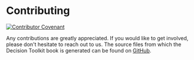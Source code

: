 # Contributing

[![Contributor Covenant][cc-badge]][cc-url]

[cc-badge]: https://img.shields.io/badge/Contributor%20Covenant-2.1-4baaaa.svg
[cc-url]: https://github.com/dsntk/dsntk-rs/blob/main/CODE_OF_CONDUCT.md

Any contributions are greatly appreciated.
If you would like to get involved, please don't hesitate to reach out to us. 
The source files from which the Decision Toolkit book is generated
can be found on [GitHub](https://github.com/dsntk/dsntk-book).
